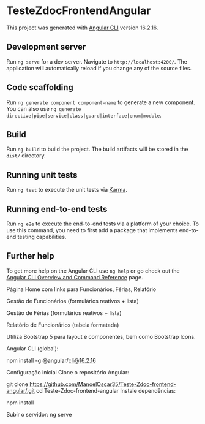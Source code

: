 # TesteZdocFrontendAngular

This project was generated with [Angular CLI](https://github.com/angular/angular-cli) version 16.2.16.

## Development server

Run `ng serve` for a dev server. Navigate to `http://localhost:4200/`. The application will automatically reload if you change any of the source files.

## Code scaffolding

Run `ng generate component component-name` to generate a new component. You can also use `ng generate directive|pipe|service|class|guard|interface|enum|module`.

## Build

Run `ng build` to build the project. The build artifacts will be stored in the `dist/` directory.

## Running unit tests

Run `ng test` to execute the unit tests via [Karma](https://karma-runner.github.io).

## Running end-to-end tests

Run `ng e2e` to execute the end-to-end tests via a platform of your choice. To use this command, you need to first add a package that implements end-to-end testing capabilities.

## Further help

To get more help on the Angular CLI use `ng help` or go check out the [Angular CLI Overview and Command Reference](https://angular.io/cli) page.


Página Home com links para Funcionários, Férias, Relatório

Gestão de Funcionários (formulários reativos + lista)

Gestão de Férias (formulários reativos + lista)

Relatório de Funcionários (tabela formatada)

Utiliza Bootstrap 5 para layout e componentes, bem como Bootstrap Icons.


Angular CLI (global):

npm install -g @angular/cli@16.2.16

Configuração inicial
Clone o repositório Angular:

git clone https://github.com/ManoelOscar35/Teste-Zdoc-frontend-angular/.git
cd Teste-Zdoc-frontend-angular
Instale dependências:

npm install 

Subir o servidor:
ng serve 



